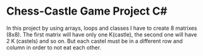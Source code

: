 # Chess-Castle Game Project C#
In this project by using arrays, loops and classes I have to create 8 matrixes (8x8). The first matrix will have only one K(castle), the second one will have 2 K (castels) and so on. But each castel must be in a different row and column in order to not eat each other.
